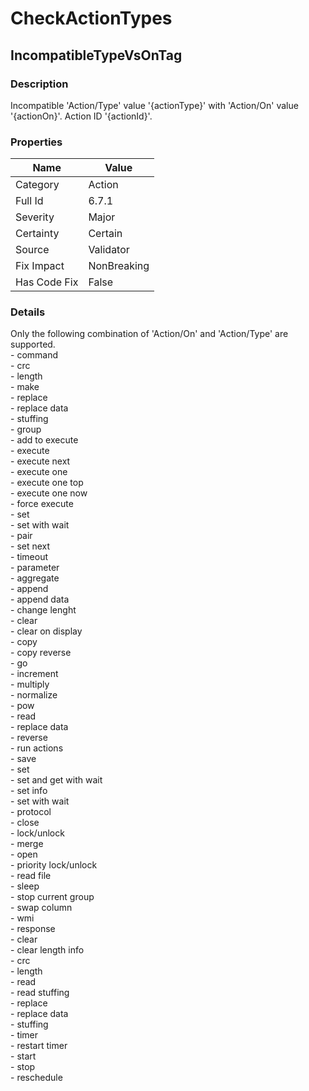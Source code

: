 ﻿---  
uid: Validator_6_7_1  
---

# CheckActionTypes

## IncompatibleTypeVsOnTag

### Description

Incompatible 'Action\/Type' value '{actionType}' with 'Action\/On' value '{actionOn}'. Action ID '{actionId}'.

### Properties

| Name         | Value       |
| ------------ | ----------- |
| Category     | Action      |
| Full Id      | 6.7.1       |
| Severity     | Major       |
| Certainty    | Certain     |
| Source       | Validator   |
| Fix Impact   | NonBreaking |
| Has Code Fix | False       |

### Details

Only the following combination of 'Action\/On' and 'Action\/Type' are supported.  
\- command  
    \- crc  
    \- length  
    \- make  
    \- replace  
    \- replace data  
    \- stuffing  
\- group  
    \- add to execute  
    \- execute  
    \- execute next  
    \- execute one  
    \- execute one top  
    \- execute one now  
    \- force execute  
    \- set  
    \- set with wait  
\- pair  
    \- set next  
    \- timeout  
\- parameter  
    \- aggregate  
    \- append  
    \- append data  
    \- change lenght  
    \- clear  
    \- clear on display  
    \- copy  
    \- copy reverse  
    \- go  
    \- increment  
    \- multiply  
    \- normalize  
    \- pow  
    \- read  
    \- replace data  
    \- reverse  
    \- run actions  
    \- save  
    \- set  
    \- set and get with wait  
    \- set info  
    \- set with wait  
\- protocol  
    \- close  
    \- lock\/unlock  
    \- merge  
    \- open  
    \- priority lock\/unlock  
    \- read file  
    \- sleep  
    \- stop current group  
    \- swap column  
    \- wmi  
\- response  
    \- clear  
    \- clear length info  
    \- crc  
    \- length  
    \- read  
    \- read stuffing  
    \- replace  
    \- replace data  
    \- stuffing  
\- timer  
    \- restart timer  
    \- start  
    \- stop  
    \- reschedule
